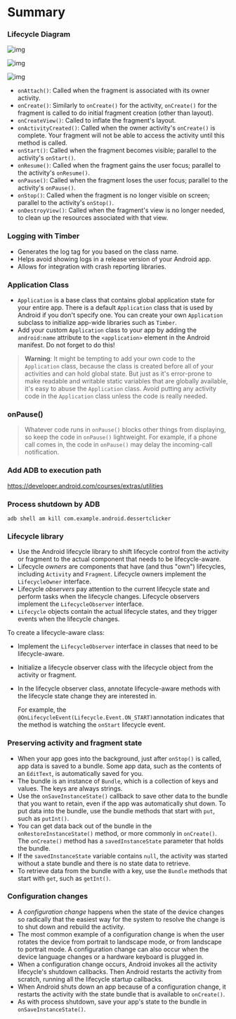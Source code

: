 Summary
==============================

### Lifecycle Diagram

![img](https://codelabs.developers.google.com/codelabs/kotlin-android-training-lifecycles-logging/img/f6b25a71cec4e401.png)

![img](https://codelabs.developers.google.com/codelabs/kotlin-android-training-complex-lifecycle/img/c259ab6beca0ca88.png)

![img](https://codelabs.developers.google.com/codelabs/kotlin-android-training-lifecycles-logging/img/dfde69e6a42d54b3.png)

- `onAttach()`: Called when the fragment is associated with its owner activity.
- `onCreate()`: Similarly to `onCreate()` for the activity, `onCreate()` for the fragment is called to do initial fragment creation (other than layout).
- `onCreateView()`: Called to inflate the fragment's layout.
- `onActivityCreated()`: Called when the owner activity's `onCreate()` is complete. Your fragment will not be able to access the activity until this method is called.
- `onStart()`: Called when the fragment becomes visible; parallel to the activity's `onStart()`.
- `onResume()`: Called when the fragment gains the user focus; parallel to the activity's `onResume()`.
- `onPause()`: Called when the fragment loses the user focus; parallel to the activity's `onPause()`.
- `onStop()`: Called when the fragment is no longer visible on screen; parallel to the activity's `onStop()`.
- `onDestroyView()`: Called when the fragment's view is no longer needed, to clean up the resources associated with that view.

### Logging with Timber

- Generates the log tag for you based on the class name.
- Helps avoid showing logs in a release version of your Android app.
- Allows for integration with crash reporting libraries.

### Application Class

- `Application` is a base class that contains global application state for your entire app. There is a default `Application` class that is used by Android if you don't specify one. You can create your own `Application` subclass to initialize app-wide libraries such as `Timber`.
- Add your custom `Application` class to your app by adding the `android:name` attribute to the `<application>` element in the Android manifest. Do not forget to do this!

> **Warning**: It might be tempting to add your own code to the `Application` class, because the class is created before all of your activities and can hold global state. But just as it's error-prone to make readable and writable static variables that are globally available, it's easy to abuse the `Application` class. Avoid putting any activity code in the `Application` class unless the code is really needed.

### onPause()

> Whatever code runs in `onPause()` blocks other things from displaying, so keep the code in `onPause()` lightweight. For example, if a phone call comes in, the code in `onPause()` may delay the incoming-call notification.

### Add ADB to execution path

https://developer.android.com/courses/extras/utilities

### Process shutdown by ADB

```
adb shell am kill com.example.android.dessertclicker
```

### **Lifecycle library**

- Use the Android lifecycle library to shift lifecycle control from the activity or fragment to the actual component that needs to be lifecycle-aware.
- Lifecycle *owners* are components that have (and thus "own") lifecycles, including `Activity` and `Fragment`. Lifecycle owners implement the `LifecycleOwner` interface.
- Lifecycle *observers* pay attention to the current lifecycle state and perform tasks when the lifecycle changes. Lifecycle observers implement the `LifecycleObserver` interface.
- `Lifecycle` objects contain the actual lifecycle states, and they trigger events when the lifecycle changes.

To create a lifecycle-aware class:

- Implement the `LifecycleObserver` interface in classes that need to be lifecycle-aware.

- Initialize a lifecycle observer class with the lifecycle object from the activity or fragment.

- In the lifecycle observer class, annotate lifecycle-aware methods with the lifecycle state change they are interested in.

  For example, the `@OnLifecycleEvent(Lifecycle.Event.ON_START)`annotation indicates that the method is watching the `onStart` lifecycle event.

### **Preserving activity and fragment state**

- When your app goes into the background, just after `onStop()` is called, app data is saved to a bundle. Some app data, such as the contents of an `EditText`, is automatically saved for you.
- The bundle is an instance of `Bundle`, which is a collection of keys and values. The keys are always strings.
- Use the `onSaveInstanceState()` callback to save other data to the bundle that you want to retain, even if the app was automatically shut down. To put data into the bundle, use the bundle methods that start with `put`, such as `putInt()`.
- You can get data back out of the bundle in the `onRestoreInstanceState()` method, or more commonly in `onCreate()`. The `onCreate()` method has a `savedInstanceState` parameter that holds the bundle.
- If the `savedInstanceState` variable contains `null`, the activity was started without a state bundle and there is no state data to retrieve.
- To retrieve data from the bundle with a key, use the `Bundle` methods that start with `get`, such as `getInt()`.

### **Configuration changes**

- A *configuration change* happens when the state of the device changes so radically that the easiest way for the system to resolve the change is to shut down and rebuild the activity.
- The most common example of a configuration change is when the user rotates the device from portrait to landscape mode, or from landscape to portrait mode. A configuration change can also occur when the device language changes or a hardware keyboard is plugged in.
- When a configuration change occurs, Android invokes all the activity lifecycle's shutdown callbacks. Then Android restarts the activity from scratch, running all the lifecycle startup callbacks.
- When Android shuts down an app because of a configuration change, it restarts the activity with the state bundle that is available to `onCreate()`.
- As with process shutdown, save your app's state to the bundle in `onSaveInstanceState()`.